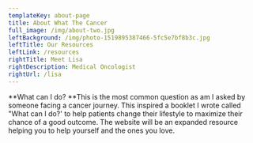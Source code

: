 ```yaml
---
templateKey: about-page
title: About What The Cancer
full_image: /img/about-two.jpg
leftBackground: /img/photo-1519895387466-5fc5e7bf8b3c.jpg
leftTitle: Our Resources
leftLink: /resources
rightTitle: Meet Lisa
rightDescription: Medical Oncologist
rightUrl: /lisa
---
```

**What can I do? **This is the most common question as am I asked by someone facing a cancer journey. This inspired a booklet I wrote called "What can I do?' to help patients change their lifestyle to maximize their chance of a good outcome. The website will be an expanded resource helping you  to help yourself and the ones you love.
